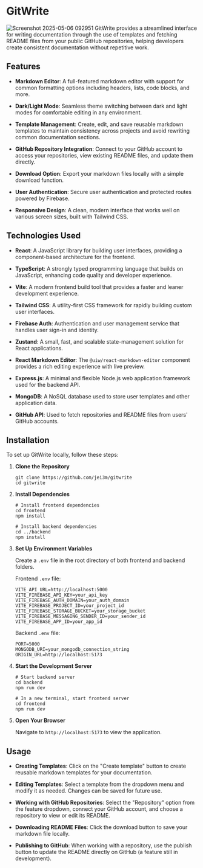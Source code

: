 ﻿# GitWrite

![Screenshot 2025-05-06 092951](https://github.com/user-attachments/assets/b73f65f9-781b-4c11-ac5c-57e44e2074a5)
GitWrite provides a streamlined interface for writing documentation through the use of templates and fetching README files from your public GitHub repositories, helping developers create consistent documentation without repetitive work.

## Features

- **Markdown Editor**: A full-featured markdown editor with support for common formatting options including headers, lists, code blocks, and more.

- **Dark/Light Mode**: Seamless theme switching between dark and light modes for comfortable editing in any environment.

- **Template Management**: Create, edit, and save reusable markdown templates to maintain consistency across projects and avoid rewriting common documentation sections.

- **GitHub Repository Integration**: Connect to your GitHub account to access your repositories, view existing README files, and update them directly.

- **Download Option**: Export your markdown files locally with a simple download function.

- **User Authentication**: Secure user authentication and protected routes powered by Firebase.

- **Responsive Design**: A clean, modern interface that works well on various screen sizes, built with Tailwind CSS.

## Technologies Used

- **React**: A JavaScript library for building user interfaces, providing a component-based architecture for the frontend.

- **TypeScript**: A strongly typed programming language that builds on JavaScript, enhancing code quality and developer experience.

- **Vite**: A modern frontend build tool that provides a faster and leaner development experience.

- **Tailwind CSS**: A utility-first CSS framework for rapidly building custom user interfaces.

- **Firebase Auth**: Authentication and user management service that handles user sign-in and identity.

- **Zustand**: A small, fast, and scalable state-management solution for React applications.

- **React Markdown Editor**: The `@uiw/react-markdown-editor` component provides a rich editing experience with live preview.

- **Express.js**: A minimal and flexible Node.js web application framework used for the backend API.

- **MongoDB**: A NoSQL database used to store user templates and other application data.

- **GitHub API**: Used to fetch repositories and README files from users' GitHub accounts.

## Installation

To set up GitWrite locally, follow these steps:

1. **Clone the Repository**
    
    ```shell
    git clone https://github.com/jei3m/gitwrite
    cd gitwrite
    ```
    
2. **Install Dependencies**
    
    ```shell
    # Install frontend dependencies
    cd frontend
    npm install
    
    # Install backend dependencies
    cd ../backend
    npm install
    ```
    
3. **Set Up Environment Variables**
    
    Create a `.env` file in the root directory of both frontend and backend folders.
    
    Frontend `.env` file:
    ```dotenv
    VITE_API_URL=http://localhost:5000
    VITE_FIREBASE_API_KEY=your_api_key
    VITE_FIREBASE_AUTH_DOMAIN=your_auth_domain
    VITE_FIREBASE_PROJECT_ID=your_project_id
    VITE_FIREBASE_STORAGE_BUCKET=your_storage_bucket
    VITE_FIREBASE_MESSAGING_SENDER_ID=your_sender_id
    VITE_FIREBASE_APP_ID=your_app_id
    ```
    
    Backend `.env` file:
    ```dotenv
    PORT=5000
    MONGODB_URI=your_mongodb_connection_string
    ORIGIN_URL=http://localhost:5173
    ```
    
4. **Start the Development Server**
    
    ```shell
    # Start backend server
    cd backend
    npm run dev
    
    # In a new terminal, start frontend server
    cd frontend
    npm run dev
    ```
    
5. **Open Your Browser**
    
    Navigate to `http://localhost:5173` to view the application.
    

## Usage

- **Creating Templates**: Click on the "Create template" button to create reusable markdown templates for your documentation.

- **Editing Templates**: Select a template from the dropdown menu and modify it as needed. Changes can be saved for future use.

- **Working with GitHub Repositories**: Select the "Repository" option from the feature dropdown, connect your GitHub account, and choose a repository to view or edit its README.

- **Downloading README Files**: Click the download button to save your markdown file locally.

- **Publishing to GitHub**: When working with a repository, use the publish button to update the README directly on GitHub (a feature still in development).